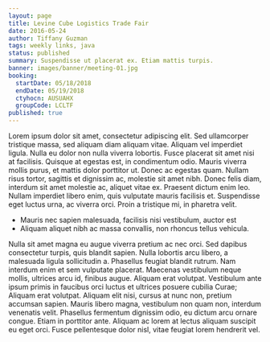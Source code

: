 ```yaml
---
layout: page
title: Levine Cube Logistics Trade Fair
date: 2016-05-24
author: Tiffany Guzman
tags: weekly links, java
status: published
summary: Suspendisse ut placerat ex. Etiam mattis turpis.
banner: images/banner/meeting-01.jpg
booking:
  startDate: 05/18/2018
  endDate: 05/19/2018
  ctyhocn: AUSUAHX
  groupCode: LCLTF
published: true
---
```

Lorem ipsum dolor sit amet, consectetur adipiscing elit. Sed ullamcorper tristique massa, sed aliquam diam aliquam vitae. Aliquam vel imperdiet ligula. Nulla eu dolor non nulla viverra lobortis. Fusce placerat sit amet nisi at facilisis. Quisque at egestas est, in condimentum odio. Mauris viverra mollis purus, et mattis dolor porttitor ut. Donec ac egestas quam. Nullam risus tortor, sagittis et dignissim ac, molestie sit amet nibh. Donec felis diam, interdum sit amet molestie ac, aliquet vitae ex. Praesent dictum enim leo. Nullam imperdiet libero enim, quis vulputate mauris facilisis et. Suspendisse eget luctus urna, ac viverra orci. Proin a tristique mi, in pharetra velit.

* Mauris nec sapien malesuada, facilisis nisi vestibulum, auctor est
* Aliquam aliquet nibh ac massa convallis, non rhoncus tellus vehicula.

Nulla sit amet magna eu augue viverra pretium ac nec orci. Sed dapibus consectetur turpis, quis blandit sapien. Nulla lobortis arcu libero, a malesuada ligula sollicitudin a. Phasellus feugiat blandit rutrum. Nam interdum enim et sem vulputate placerat. Maecenas vestibulum neque mollis, ultrices arcu id, finibus augue. Aliquam erat volutpat. Vestibulum ante ipsum primis in faucibus orci luctus et ultrices posuere cubilia Curae; Aliquam erat volutpat. Aliquam elit nisi, cursus at nunc non, pretium accumsan sapien. Mauris libero magna, vestibulum non quam non, interdum venenatis velit. Phasellus fermentum dignissim odio, eu dictum arcu ornare congue. Etiam in porttitor ante. Aliquam ac lorem at lectus aliquam suscipit eu eget orci. Fusce pellentesque dolor nisl, vitae feugiat lorem hendrerit vel.
